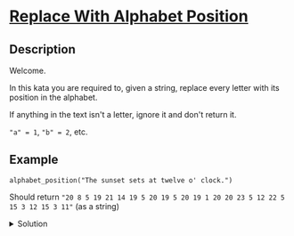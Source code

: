 # [Replace With Alphabet Position](https://www.codewars.com/kata/546f922b54af40e1e90001da/train/python)
## Description
<div><p>Welcome.</p>
<p>In this kata you are required to, given a string, replace every letter with its position in the alphabet.</p>
<p>If anything in the text isn't a letter, ignore it and don't return it.</p>
<p><code>"a" = 1</code>, <code>"b" = 2</code>, etc.</p>
<h2 id="example">Example</h2>
<pre style="display: none;"><code class="language-javascript"><span class="cm-variable">alphabetPosition</span>(<span class="cm-string">"The sunset sets at twelve o' clock."</span>)
</code></pre>
<pre><code class="language-python"><span class="cm-variable">alphabet_position</span>(<span class="cm-string">"The sunset sets at twelve o' clock."</span>)
</code></pre>
<pre style="display: none;"><code class="language-ruby"><span class="cm-variable">alphabet_position</span>(<span class="cm-string">"The sunset sets at twelve o' clock."</span>)
</code></pre>
<pre style="display: none;"><code class="language-csharp"><span class="cm-variable">Kata</span>.<span class="cm-variable">AlphabetPosition</span>(<span class="cm-string">"The sunset sets at twelve o' clock."</span>)
</code></pre>
<pre style="display: none;"><code class="language-php"><span class="cm-variable">alphabet_position</span>(<span class="cm-string">'The sunset sets at twelve o\' clock.'</span>);
</code></pre>
<pre style="display: none;"><code class="language-c"><span class="cm-variable">alphabet_position</span>(<span class="cm-string">"The sunset sets at twelve o' clock."</span>);
</code></pre>
<pre style="display: none;"><code class="language-nasm"><span class="cm-tag">text:</span>  <span class="cm-tag">db</span>  <span class="cm-string">"The</span> sunset <span class="cm-keyword">sets</span> at twelve o<span class="cm-string">'</span> clock.<span class="cm-string">"</span>,<span class="cm-number">0</span>h0

<span class="cm-tag">main:</span>
    <span class="cm-keyword">mov</span> <span class="cm-builtin">rdi</span>, text
    <span class="cm-keyword">call</span> alphabet_position
</code></pre>
<pre style="display: none;"><code class="language-rust"><span class="cm-variable">alphabet_position</span>(<span class="cm-string">"</span><span class="cm-string">The sunset sets at twelve o' clock.</span><span class="cm-string">"</span>)
</code></pre>
<pre style="display: none;"><code class="language-scala"><span class="cm-variable">alphabetPosition</span>(<span class="cm-string">"The sunset sets at twelve o' clock."</span>)
</code></pre>
<pre style="display: none;"><code class="language-groovy"><span class="cm-variable">Kata</span>.<span class="cm-property">alphabetPosition</span>(<span class="cm-string">"The sunset sets at twelve o' clock."</span>)
</code></pre>
<p>Should return <code>"20 8 5 19 21 14 19 5 20 19 5 20 19 1 20 20 23 5 12 22 5 15 3 12 15 3 11"</code> (as a string)</p>
</div>
<details><summary>Solution</summary><pre><code><span class="cm-keyword">import</span> <span class="cm-variable">re</span>
<span class="cm-keyword">def</span> <span class="cm-def">alphabet_position</span>(<span class="cm-variable">text</span>):
    <span class="cm-keyword">return</span> <span class="cm-string">' '</span>.<span class="cm-property">join</span>(<span class="cm-builtin">str</span>(<span class="cm-builtin">ord</span>(<span class="cm-variable">c</span>) <span class="cm-operator">-</span> <span class="cm-number">96</span>) <span class="cm-keyword">for</span> <span class="cm-variable">c</span> <span class="cm-keyword">in</span> <span class="cm-variable">re</span>.<span class="cm-property">sub</span>(<span class="cm-string">'[^a-zA-Z]'</span>, <span class="cm-string">''</span>, <span class="cm-variable">text</span>.<span class="cm-property">lower</span>()))</code></pre></details>